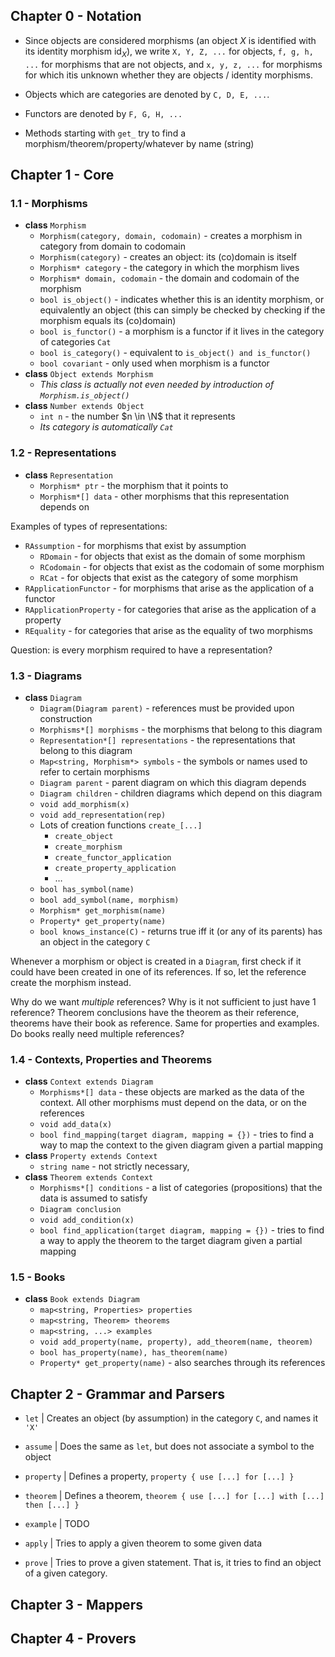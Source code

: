 ## Chapter 0 - Notation

- Since objects are considered morphisms (an object $X$ is identified with its identity morphism $\text{id}_X$), we write `X, Y, Z, ...` for objects, `f, g, h, ...` for morphisms that are not objects, and `x, y, z, ...` for morphisms for which itis unknown whether they are objects / identity morphisms.
- Objects which are categories are denoted by `C, D, E, ...`.
- Functors are denoted by `F, G, H, ...`



- Methods starting with `get_` try to find a morphism/theorem/property/whatever by name (string)

  

## Chapter 1 - Core

### 1.1 - Morphisms

- **class** `Morphism`
  - `Morphism(category, domain, codomain)` - creates a morphism in category from domain to codomain
  - `Morphism(category)` - creates an object: its (co)domain is itself
  - `Morphism* category` - the category in which the morphism lives
  - `Morphism* domain, codomain` - the domain and codomain of the morphism
  - `bool is_object()` - indicates whether this is an identity morphism, or equivalently an object (this can simply be checked by checking if the morphism equals its (co)domain)
  - `bool is_functor()` - a morphism is a functor if it lives in the category of categories `Cat`
  - `bool is_category()` - equivalent to `is_object() and is_functor()`
  - `bool covariant` - only used when morphism is a functor
- **class** `Object extends Morphism`
  - *This class is actually not even needed by introduction of `Morphism.is_object()`*
- **class** `Number extends Object`
  - `int n` - the number $n \in \N$ that it represents
  - *Its category is automatically `Cat`*

### 1.2 - Representations

- **class** `Representation`
  - `Morphism* ptr` - the morphism that it points to
  - `Morphism*[] data` - other morphisms that this representation depends on


Examples of types of representations:

- `RAssumption` - for morphisms that exist by assumption
  - `RDomain` - for objects that exist as the domain of some morphism
  - `RCodomain` - for objects that exist as the codomain of some morphism
  - `RCat` - for objects that exist as the category of some morphism
- `RApplicationFunctor` - for morphisms that arise as the application of a functor
- `RApplicationProperty` - for categories that arise as the application of a property
- `REquality` - for categories that arise as the equality of two morphisms



Question: is every morphism required to have a representation?



### 1.3 - Diagrams

- **class** `Diagram`
  - `Diagram(Diagram parent)` - references must be provided upon construction
  - `Morphisms*[] morphisms` - the morphisms that belong to this diagram
  - `Representation*[] representations` - the representations that belong to this diagram
  - `Map<string, Morphism*> symbols` - the symbols or names used to refer to certain morphisms
  - `Diagram parent` - parent diagram on which this diagram depends
  - `Diagram children` - children diagrams which depend on this diagram
  - `void add_morphism(x)`
  - `void add_representation(rep)`
  - Lots of creation functions `create_[...]`
    - `create_object`
    - `create_morphism`
    - `create_functor_application`
    - `create_property_application`
    - … 
  - `bool has_symbol(name)`
  - `bool add_symbol(name, morphism)`
  - `Morphism* get_morphism(name)`
  - `Property* get_property(name)`
  - `bool knows_instance(C)` - returns true iff it (or any of its parents) has an object in the category `C`

Whenever a morphism or object is created in a `Diagram`, first check if it could have been created in one of its references. If so, let the reference create the morphism instead.

Why do we want *multiple* references? Why is it not sufficient to just have 1 reference? Theorem conclusions have the theorem as their reference, theorems have their book as reference. Same for properties and examples. Do books really need multiple references?



### 1.4 - Contexts, Properties and Theorems

- **class** `Context extends Diagram`
  - `Morphisms*[] data` - these objects are marked as the data of the context. All other morphisms must depend on the data, or on the references
  - `void add_data(x)`
  - `bool find_mapping(target diagram, mapping = {})` - tries to find a way to map the context to the given diagram given a partial mapping
- **class** `Property extends Context`
  - `string name` - not strictly necessary, 
- **class** `Theorem extends Context`
  - `Morphisms*[] conditions` - a list of categories (propositions) that the data is assumed to satisfy
  - `Diagram conclusion`
  - `void add_condition(x)`
  - `bool find_application(target diagram, mapping = {})` - tries to find a way to apply the theorem to the target diagram given a partial mapping

### 1.5 - Books

- **class** `Book extends Diagram`
  - `map<string, Properties> properties`
  - `map<string, Theorem> theorems`
  - `map<string, ...> examples`
  - `void add_property(name, property), add_theorem(name, theorem)`
  - `bool has_property(name), has_theorem(name)`
  - `Property* get_property(name)` - also searches through its references

## Chapter 2 - Grammar and Parsers

- `let` | Creates an object (by assumption) in the category `C`, and names it `'X'` 

- `assume` | Does the same as `let`, but does not associate a symbol to the object

- `property` | Defines a property, `property { use [...] for [...] }`

- `theorem` | Defines a theorem, `theorem { use [...] for [...] with [...] then [...] }`

- `example` | TODO

- `apply` | Tries to apply a given theorem to some given data

- `prove` | Tries to prove a given statement. That is, it tries to find an object of a given category.

  

## Chapter 3 - Mappers



## Chapter 4 - Provers

